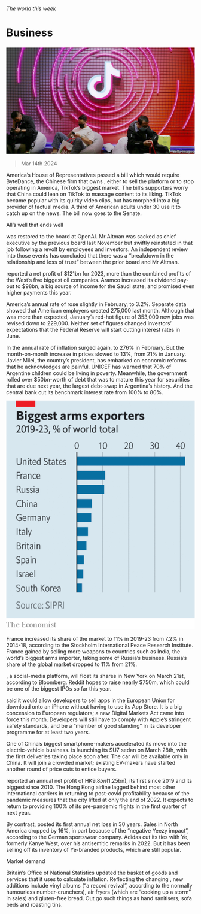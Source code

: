 ###### The world this week

# Business 

#####  

![image](images/20240316_WWP501.jpg) 

> Mar 14th 2024 

America’s House of Representatives passed a bill which would require ByteDance, the Chinese firm that owns , either to sell the platform or to stop operating in America, TikTok’s biggest market. The bill’s supporters worry that China could lean on TikTok to massage content to its liking. TikTok became popular with its quirky video clips, but has morphed into a big provider of factual media. A third of American adults under 30 use it to catch up on the news. The bill now goes to the Senate. 

All’s well that ends well

 was restored to the board at OpenAI. Mr Altman was sacked as chief executive by the previous board last November but swiftly reinstated in that job following a revolt by employees and investors. An independent review into those events has concluded that there was a “breakdown in the relationship and loss of trust” between the prior board and Mr Altman. 

 reported a net profit of $121bn for 2023, more than the combined profits of the West’s five biggest oil companies. Aramco increased its dividend pay-out to $98bn, a big source of income for the Saudi state, and promised even higher payments this year.

America’s annual rate of  rose slightly in February, to 3.2%. Separate data showed that American employers created 275,000  last month. Although that was more than expected, January’s red-hot figure of 353,000 new jobs was revised down to 229,000. Neither set of figures changed investors’ expectations that the Federal Reserve will start cutting interest rates in June. 

In the annual rate of inflation surged again, to 276% in February. But the month-on-month increase in prices slowed to 13%, from 21% in January. Javier Milei, the country’s president, has embarked on economic reforms that he acknowledges are painful. UNICEF has warned that 70% of Argentine children could be living in poverty. Meanwhile, the government rolled over $50bn-worth of debt that was to mature this year for securities that are due next year, the largest debt-swap in Argentina’s history. And the central bank cut its benchmark interest rate from 100% to 80%. 

![image](images/20240316_WWC808.png) 


France increased its share of the  market to 11% in 2019-23 from 7.2% in 2014-18, according to the Stockholm International Peace Research Institute. France gained by selling more weapons to countries such as India, the world’s biggest arms importer, taking some of Russia’s business. Russia’s share of the global market dropped to 11% from 21%. 

, a social-media platform, will float its shares in New York on March 21st, according to Bloomberg. Reddit hopes to raise nearly $750m, which could be one of the biggest IPOs so far this year. 

 said it would allow developers to sell apps in the European Union for download onto an iPhone without having to use its App Store. It is a big concession to European regulators; a new Digital Markets Act came into force this month. Developers will still have to comply with Apple’s stringent safety standards, and be a “member of good standing” in its developer programme for at least two years. 

One of China’s biggest smartphone-makers accelerated its move into the electric-vehicle business. is launching its SU7 sedan on March 28th, with the first deliveries taking place soon after. The car will be available only in China. It will join a crowded market; existing EV-makers have started another round of price cuts to entice buyers. 

 reported an annual net profit of HK$9.8bn ($1.25bn), its first since 2019 and its biggest since 2010. The Hong Kong airline lagged behind most other international carriers in returning to post-covid profitability because of the pandemic measures that the city lifted at only the end of 2022. It expects to return to providing 100% of its pre-pandemic flights in the first quarter of next year. 

By contrast,  posted its first annual net loss in 30 years. Sales in North America dropped by 16%, in part because of the “negative Yeezy impact”, according to the German sportswear company. Adidas cut its ties with Ye, formerly Kanye West, over his antisemitic remarks in 2022. But it has been selling off its inventory of Ye-branded products, which are still popular. 

Market demand

Britain’s Office of National Statistics updated the basket of goods and services that it uses to calculate inflation. Reflecting the changing , new additions include vinyl albums (“a record revival”, according to the normally humourless number-crunchers), air fryers (which are “cooking up a storm” in sales) and gluten-free bread. Out go such things as hand sanitisers, sofa beds and roasting tins. 

